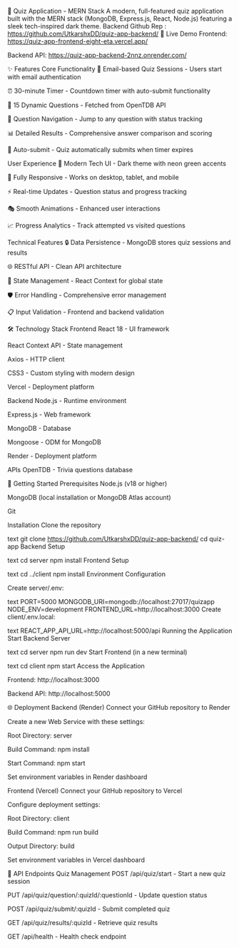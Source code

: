 📝 Quiz Application - MERN Stack
A modern, full-featured quiz application built with the MERN stack (MongoDB, Express.js, React, Node.js) featuring a sleek tech-inspired dark theme.
Backend Github Rep : https://github.com/UtkarshxDD/quiz-app-backend/
🚀 Live Demo
Frontend: https://quiz-app-frontend-eight-eta.vercel.app/

Backend API: https://quiz-app-backend-2nnz.onrender.com/

✨ Features
Core Functionality
📧 Email-based Quiz Sessions - Users start with email authentication

⏰ 30-minute Timer - Countdown timer with auto-submit functionality

🎯 15 Dynamic Questions - Fetched from OpenTDB API

🧭 Question Navigation - Jump to any question with status tracking

📊 Detailed Results - Comprehensive answer comparison and scoring

🔄 Auto-submit - Quiz automatically submits when timer expires

User Experience
🎨 Modern Tech UI - Dark theme with neon green accents

📱 Fully Responsive - Works on desktop, tablet, and mobile

⚡ Real-time Updates - Question status and progress tracking

🎭 Smooth Animations - Enhanced user interactions

📈 Progress Analytics - Track attempted vs visited questions

Technical Features
🔒 Data Persistence - MongoDB stores quiz sessions and results

🌐 RESTful API - Clean API architecture

🎪 State Management - React Context for global state

🛡️ Error Handling - Comprehensive error management

📋 Input Validation - Frontend and backend validation

🛠️ Technology Stack
Frontend
React 18 - UI framework

React Context API - State management

Axios - HTTP client

CSS3 - Custom styling with modern design

Vercel - Deployment platform

Backend
Node.js - Runtime environment

Express.js - Web framework

MongoDB - Database

Mongoose - ODM for MongoDB

Render - Deployment platform

APIs
OpenTDB - Trivia questions database

🚀 Getting Started
Prerequisites
Node.js (v18 or higher)

MongoDB (local installation or MongoDB Atlas account)

Git

Installation
Clone the repository

text
git clone https://github.com/UtkarshxDD/quiz-app-backend/
cd quiz-app
Backend Setup

text
cd server
npm install
Frontend Setup

text
cd ../client
npm install
Environment Configuration

Create server/.env:

text
PORT=5000
MONGODB_URI=mongodb://localhost:27017/quizapp
NODE_ENV=development
FRONTEND_URL=http://localhost:3000
Create client/.env.local:

text
REACT_APP_API_URL=http://localhost:5000/api
Running the Application
Start Backend Server

text
cd server
npm run dev
Start Frontend (in a new terminal)

text
cd client
npm start
Access the Application

Frontend: http://localhost:3000

Backend API: http://localhost:5000

🌐 Deployment
Backend (Render)
Connect your GitHub repository to Render

Create a new Web Service with these settings:

Root Directory: server

Build Command: npm install

Start Command: npm start

Set environment variables in Render dashboard

Frontend (Vercel)
Connect your GitHub repository to Vercel

Configure deployment settings:

Root Directory: client

Build Command: npm run build

Output Directory: build

Set environment variables in Vercel dashboard

📡 API Endpoints
Quiz Management
POST /api/quiz/start - Start a new quiz session

PUT /api/quiz/question/:quizId/:questionId - Update question status

POST /api/quiz/submit/:quizId - Submit completed quiz

GET /api/quiz/results/:quizId - Retrieve quiz results

GET /api/health - Health check endpoint
